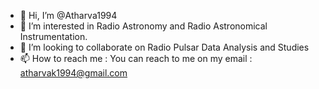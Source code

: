 - 👋 Hi, I’m @Atharva1994
- 👀 I’m interested in Radio Astronomy and Radio Astronomical Instrumentation.
- 💞️ I’m looking to collaborate on Radio Pulsar Data Analysis and Studies
- 📫 How to reach me : You can reach to me on my email : atharvak1994@gmail.com

<!---
Atharva1994/Atharva1994 is a ✨ special ✨ repository because its `README.md` (this file) appears on your GitHub profile.
You can click the Preview link to take a look at your changes.
--->
